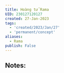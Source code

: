 ```yaml
---
title: Hoàng tử Rama
UID: 230127120127
created: 27-Jan-2023
tags:
  - 'created/2023/Jan/27'
  - 'permanent/concept'
aliases:
  - Rama
publish: False
---
```

## Notes:




